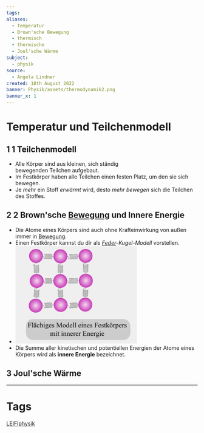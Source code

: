 ```yaml
---
tags: 
aliases:
  - Temperatur
  - Brown'sche Bewegung
  - thermisch
  - thermische
  - Joul'sche Wärme
subject:
  - physik
source:
  - Angela Lindner
created: 18th August 2022
banner: Physik/assets/thermodynamik2.png
banner_x: 1
---
```


# Temperatur und Teilchenmodell

## 1 1 Teilchenmodell

 - Alle Körper sind aus kleinen, sich ständig bewegenden Teilchen aufgebaut.
 - Im Festkörper haben alle Teilchen einen festen Platz, um den sie sich bewegen.
 - Je *mehr* ein Stoff *erwärmt* wird, desto *mehr* *bewegen* sich die Teilchen des Stoffes.

## 2 2 Brown'sche [Bewegung](Kinematik.md) und Innere Energie

- Die Atome eines Körpers sind auch ohne Krafteinwirkung von außen immer in [Bewegung](Kinematik.md).
- Einen Festkörper kannst du dir als *[Feder](Federkraft.md)-Kugel-Modell* vorstellen.
- ![braunschebewegung](assets/braunschebewegung.png)
- Die Summe aller kinetischen und potentiellen Energien der Atome eines Körpers wird als **innere Energie** bezeichnet.

## 3 Joul'sche Wärme

---

# Tags

[LEIFIphysik](https://www.leifiphysik.de/waermelehre/temperatur-und-teilchenmodell)
